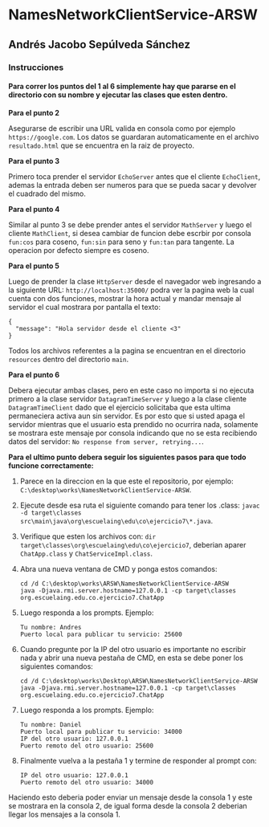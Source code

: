 # NamesNetworkClientService-ARSW

## Andrés Jacobo Sepúlveda Sánchez

### Instrucciones

#### Para correr los puntos del 1 al 6 simplemente hay que pararse en el directorio con su nombre y ejecutar las clases que esten dentro. 

**Para el punto 2** 

Asegurarse de escribir una URL valida en consola como por ejemplo ```https://google.com```. Los datos se guardaran automaticamente en el archivo ```resultado.html``` que se encuentra en la raiz de proyecto.

**Para el punto 3** 

Primero toca prender el servidor ```EchoServer``` antes que el cliente ```EchoClient```, ademas la entrada deben ser numeros para que se pueda sacar y devolver el cuadrado del mismo.

**Para el punto 4** 

Similar al punto 3 se debe prender antes el servidor ```MathServer``` y luego el cliente ```MathClient```, si desea cambiar de funcion debe escrbir por consola ```fun:cos``` para coseno, ```fun:sin``` para seno y ```fun:tan``` para tangente. La operacion por defecto siempre es coseno.

**Para el punto 5** 

Luego de prender la clase ```HttpServer``` desde el navegador web ingresando a la siguiente URL: ```http://localhost:35000/``` podra ver la pagina web la cual cuenta con dos funciones, mostrar la hora actual y mandar mensaje al servidor el cual mostrara por pantalla el texto: 
```
{
  "message": "Hola servidor desde el cliente <3"
}
```
Todos los archivos referentes a la pagina se encuentran en el directorio ```resources``` dentro del directorio ```main```.

**Para el punto 6** 

Debera ejecutar ambas clases, pero en este caso no importa si no ejecuta primero a la clase servidor ```DatagramTimeServer``` y luego a la clase cliente ```DatagramTimeClient``` dado que el ejercicio solicitaba que esta ultima permaneciera activa aun sin servidor. Es por esto que si usted apaga el servidor mientras que el usuario esta prendido no ocurrira nada, solamente se mostrara este mensaje por consola indicando que no se esta recibiendo datos del servidor: ```No response from server, retrying...```.

**Para el ultimo punto debera seguir los siguientes pasos para que todo funcione correctamente:**

1. Parece en la direccion en la que este el repositorio, por ejemplo: ```C:\desktop\works\NamesNetworkClientService-ARSW```.
   
2. Ejecute desde esa ruta el siguiente comando para tener los .class: ```javac -d target\classes src\main\java\org\escuelaing\edu\co\ejercicio7\*.java```.
   
3. Verifique que esten los archivos con: ```dir target\classes\org\escuelaing\edu\co\ejercicio7```, deberian aparer ```ChatApp.class``` y ```ChatServiceImpl.class```.
   
4. Abra una nueva ventana de CMD y ponga estos comandos:
     ```
     cd /d C:\desktop\works\ARSW\NamesNetworkClientService-ARSW
     java -Djava.rmi.server.hostname=127.0.0.1 -cp target\classes org.escuelaing.edu.co.ejercicio7.ChatApp
    ```
    
5. Luego responda a los prompts. Ejemplo:
   ```
   Tu nombre: Andres
   Puerto local para publicar tu servicio: 25600
   ```
  
6. Cuando pregunte por la IP del otro usuario es importante no escribir nada y abrir una nueva pestaña de CMD, en esta se debe poner los siguientes comandos:
   ```
   cd /d C:\desktop\works\Desktop\ARSW\NamesNetworkClientService-ARSW
   java -Djava.rmi.server.hostname=127.0.0.1 -cp target\classes org.escuelaing.edu.co.ejercicio7.ChatApp
   ```
  
7. Luego responda a los prompts. Ejemplo:
   ```
   Tu nombre: Daniel
   Puerto local para publicar tu servicio: 34000
   IP del otro usuario: 127.0.0.1
   Puerto remoto del otro usuario: 25600
   ```

8. Finalmente vuelva a la pestaña 1 y termine de responder al prompt con:
   ```
   IP del otro usuario: 127.0.0.1
   Puerto remoto del otro usuario: 34000
   ```

Haciendo esto deberia poder enviar un mensaje desde la consola 1 y este se mostrara en la consola 2, de igual forma desde la consola 2 deberian llegar los mensajes a la consola 1.








